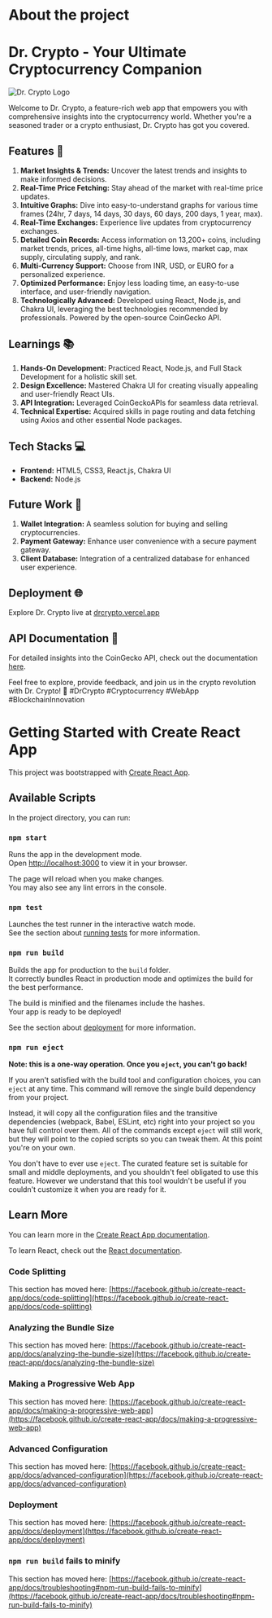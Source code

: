 # About the project
# Dr. Crypto - Your Ultimate Cryptocurrency Companion

![Dr. Crypto Logo](insert_logo_url_here)

Welcome to Dr. Crypto, a feature-rich web app that empowers you with comprehensive insights into the cryptocurrency world. Whether you're a seasoned trader or a crypto enthusiast, Dr. Crypto has got you covered.

## Features 🚀

1. **Market Insights & Trends:** Uncover the latest trends and insights to make informed decisions.
2. **Real-Time Price Fetching:** Stay ahead of the market with real-time price updates.
3. **Intuitive Graphs:** Dive into easy-to-understand graphs for various time frames (24hr, 7 days, 14 days, 30 days, 60 days, 200 days, 1 year, max).
4. **Real-Time Exchanges:** Experience live updates from cryptocurrency exchanges.
5. **Detailed Coin Records:** Access information on 13,200+ coins, including market trends, prices, all-time highs, all-time lows, market cap, max supply, circulating supply, and rank.
6. **Multi-Currency Support:** Choose from INR, USD, or EURO for a personalized experience.
7. **Optimized Performance:** Enjoy less loading time, an easy-to-use interface, and user-friendly navigation.
8. **Technologically Advanced:** Developed using React, Node.js, and Chakra UI, leveraging the best technologies recommended by professionals. Powered by the open-source CoinGecko API.

## Learnings 📚

1. **Hands-On Development:** Practiced React, Node.js, and Full Stack Development for a holistic skill set.
2. **Design Excellence:** Mastered Chakra UI for creating visually appealing and user-friendly React UIs.
3. **API Integration:** Leveraged CoinGeckoAPIs for seamless data retrieval.
4. **Technical Expertise:** Acquired skills in page routing and data fetching using Axios and other essential Node packages.

## Tech Stacks 💻

- **Frontend:** HTML5, CSS3, React.js, Chakra UI
- **Backend:** Node.js

## Future Work 🚧

1. **Wallet Integration:** A seamless solution for buying and selling cryptocurrencies.
2. **Payment Gateway:** Enhance user convenience with a secure payment gateway.
3. **Client Database:** Integration of a centralized database for enhanced user experience.

## Deployment 🌐

Explore Dr. Crypto live at [drcrypto.vercel.app](https://drcrypto.vercel.app/)

## API Documentation 📖

For detailed insights into the CoinGecko API, check out the documentation [here](https://www.coingecko.com/api/documentation).

Feel free to explore, provide feedback, and join us in the crypto revolution with Dr. Crypto! 🌟 #DrCrypto #Cryptocurrency #WebApp #BlockchainInnovation

# Getting Started with Create React App

This project was bootstrapped with [Create React App](https://github.com/facebook/create-react-app).

## Available Scripts

In the project directory, you can run:

### `npm start`

Runs the app in the development mode.\
Open [http://localhost:3000](http://localhost:3000) to view it in your browser.

The page will reload when you make changes.\
You may also see any lint errors in the console.

### `npm test`

Launches the test runner in the interactive watch mode.\
See the section about [running tests](https://facebook.github.io/create-react-app/docs/running-tests) for more information.

### `npm run build`

Builds the app for production to the `build` folder.\
It correctly bundles React in production mode and optimizes the build for the best performance.

The build is minified and the filenames include the hashes.\
Your app is ready to be deployed!

See the section about [deployment](https://facebook.github.io/create-react-app/docs/deployment) for more information.

### `npm run eject`

**Note: this is a one-way operation. Once you `eject`, you can't go back!**

If you aren't satisfied with the build tool and configuration choices, you can `eject` at any time. This command will remove the single build dependency from your project.

Instead, it will copy all the configuration files and the transitive dependencies (webpack, Babel, ESLint, etc) right into your project so you have full control over them. All of the commands except `eject` will still work, but they will point to the copied scripts so you can tweak them. At this point you're on your own.

You don't have to ever use `eject`. The curated feature set is suitable for small and middle deployments, and you shouldn't feel obligated to use this feature. However we understand that this tool wouldn't be useful if you couldn't customize it when you are ready for it.

## Learn More

You can learn more in the [Create React App documentation](https://facebook.github.io/create-react-app/docs/getting-started).

To learn React, check out the [React documentation](https://reactjs.org/).

### Code Splitting

This section has moved here: [https://facebook.github.io/create-react-app/docs/code-splitting](https://facebook.github.io/create-react-app/docs/code-splitting)

### Analyzing the Bundle Size

This section has moved here: [https://facebook.github.io/create-react-app/docs/analyzing-the-bundle-size](https://facebook.github.io/create-react-app/docs/analyzing-the-bundle-size)

### Making a Progressive Web App

This section has moved here: [https://facebook.github.io/create-react-app/docs/making-a-progressive-web-app](https://facebook.github.io/create-react-app/docs/making-a-progressive-web-app)

### Advanced Configuration

This section has moved here: [https://facebook.github.io/create-react-app/docs/advanced-configuration](https://facebook.github.io/create-react-app/docs/advanced-configuration)

### Deployment

This section has moved here: [https://facebook.github.io/create-react-app/docs/deployment](https://facebook.github.io/create-react-app/docs/deployment)

### `npm run build` fails to minify

This section has moved here: [https://facebook.github.io/create-react-app/docs/troubleshooting#npm-run-build-fails-to-minify](https://facebook.github.io/create-react-app/docs/troubleshooting#npm-run-build-fails-to-minify)
